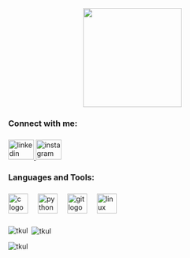 <div align="center">
  <img height="200" src="https://media2.giphy.com/media/v1.Y2lkPTc5MGI3NjExdmk4MXIyOGZoMTA0eDg0dXo5enQ2bGVxdmxnZDVzaHpreXRrYWhpbyZlcD12MV9pbnRlcm5hbF9naWZfYnlfaWQmY3Q9cw/PvFMH2eO5BYnm/giphy.webp"  />
</div>

###

<h3 align="left">Connect with me:</h3>

###

<div align="left">
  <a href="https://linkedin.com/in/tugcekul" target="_blank">
    <img src="https://raw.githubusercontent.com/maurodesouza/profile-readme-generator/master/src/assets/icons/social/linkedin/default.svg" width="52" height="40" alt="linkedin logo"  />
  </a>
  <a href="https://instagram.com/tugcekul13" target="_blank">
    <img src="https://raw.githubusercontent.com/maurodesouza/profile-readme-generator/master/src/assets/icons/social/instagram/default.svg" width="52" height="40" alt="instagram logo"  />
  </a>
</div>

###

<h3 align="left">Languages and Tools:</h3>

###

<div align="left">
  <img src="https://cdn.jsdelivr.net/gh/devicons/devicon/icons/c/c-original.svg" height="40" alt="c logo"  />
  <img width="12" />
  <img src="https://cdn.jsdelivr.net/gh/devicons/devicon/icons/python/python-original.svg" height="40" alt="python logo"  />
  <img width="12" />
  <img src="https://cdn.jsdelivr.net/gh/devicons/devicon/icons/git/git-original.svg" height="40" alt="git logo"  />
  <img width="12" />
  <img src="https://cdn.jsdelivr.net/gh/devicons/devicon/icons/linux/linux-original.svg" height="40" alt="linux logo"  />
</div>

###

<p><img align="left" src="https://github-readme-stats.vercel.app/api/top-langs?username=tkul&show_icons=true&locale=en&layout=compact" alt="tkul" /></p>

<p>&nbsp;<img align="center" src="https://github-readme-stats.vercel.app/api?username=tkul&show_icons=true&locale=en" alt="tkul" /></p>

<p><img align="center" src="https://github-readme-streak-stats.herokuapp.com/?user=tkul&" alt="tkul" /></p>

###
